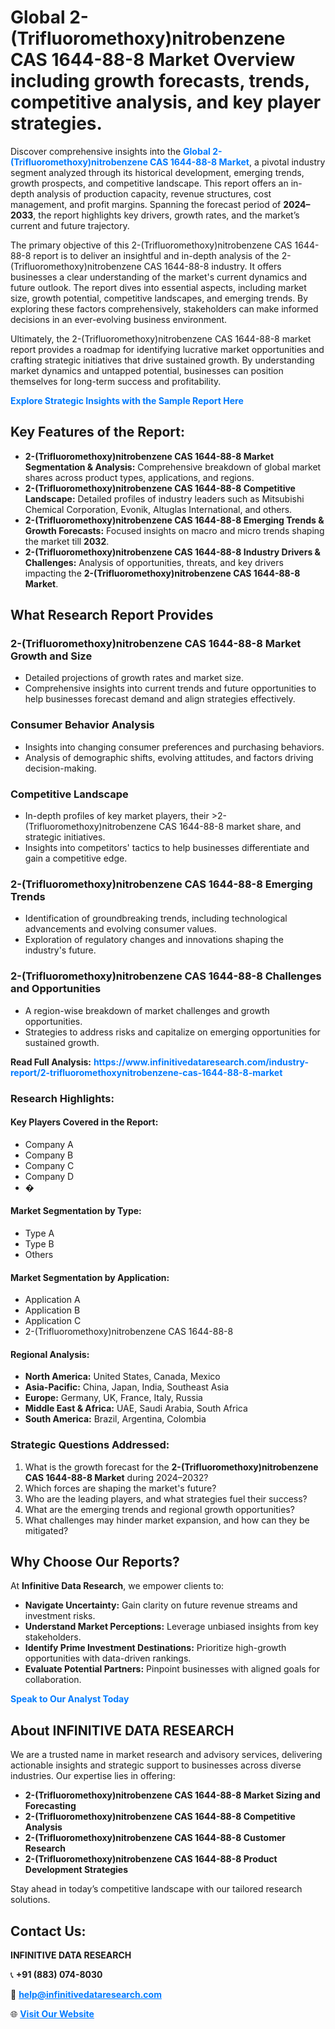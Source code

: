 <h1>Global 2-(Trifluoromethoxy)nitrobenzene CAS 1644-88-8 Market Overview including growth forecasts, trends, competitive analysis, and key player strategies.</h1>
<p>
Discover comprehensive insights into the 
<a href="https://www.infinitivedataresearch.com/industry-report/2-trifluoromethoxynitrobenzene-cas-1644-88-8-market" rel="dofollow" style="color: #007BFF; text-decoration: none;"><strong>Global 2-(Trifluoromethoxy)nitrobenzene CAS 1644-88-8 Market</strong></a>, a pivotal industry segment analyzed through its historical development, emerging trends, growth prospects, and competitive landscape. This report offers an in-depth analysis of production capacity, revenue structures, cost management, and profit margins. Spanning the forecast period of <strong>2024–2033</strong>, the report highlights key drivers, growth rates, and the market’s current and future trajectory.
</p>
<p>
The primary objective of this 2-(Trifluoromethoxy)nitrobenzene CAS 1644-88-8 report is to deliver an insightful and in-depth analysis of the 2-(Trifluoromethoxy)nitrobenzene CAS 1644-88-8 industry. It offers businesses a clear understanding of the market's current dynamics and future outlook. The report dives into essential aspects, including market size, growth potential, competitive landscapes, and emerging trends. By exploring these factors comprehensively, stakeholders can make informed decisions in an ever-evolving business environment.
</p>
<p>
Ultimately, the 2-(Trifluoromethoxy)nitrobenzene CAS 1644-88-8 market report provides a roadmap for identifying lucrative market opportunities and crafting strategic initiatives that drive sustained growth. By understanding market dynamics and untapped potential, businesses can position themselves for long-term success and profitability.
</p>
<p>
<a href="https://www.infinitivedataresearch.com/request-sample/reportId=111976" style="color: #007BFF; text-decoration: none;"><strong>Explore Strategic Insights with the Sample Report Here</strong></a>
</p>

<h2>Key Features of the Report:</h2>
<ul>
<li><strong>2-(Trifluoromethoxy)nitrobenzene CAS 1644-88-8 Market Segmentation & Analysis:</strong> Comprehensive breakdown of global market shares across product types, applications, and regions.</li>
<li><strong>2-(Trifluoromethoxy)nitrobenzene CAS 1644-88-8 Competitive Landscape:</strong> Detailed profiles of industry leaders such as Mitsubishi Chemical Corporation, Evonik, Altuglas International, and others.</li>
<li><strong>2-(Trifluoromethoxy)nitrobenzene CAS 1644-88-8 Emerging Trends & Growth Forecasts:</strong> Focused insights on macro and micro trends shaping the market till <strong>2032</strong>.</li>
<li><strong>2-(Trifluoromethoxy)nitrobenzene CAS 1644-88-8 Industry Drivers & Challenges:</strong> Analysis of opportunities, threats, and key drivers impacting the <strong>2-(Trifluoromethoxy)nitrobenzene CAS 1644-88-8 Market</strong>.</li>
</ul>

<h2>What Research Report Provides</h2>
<h3>2-(Trifluoromethoxy)nitrobenzene CAS 1644-88-8 Market Growth and Size</h3>
<ul>
<li>Detailed projections of growth rates and market size.</li>
<li>Comprehensive insights into current trends and future opportunities to help businesses forecast demand and align strategies effectively.</li>
</ul>

<h3>Consumer Behavior Analysis</h3>
<ul>
<li>Insights into changing consumer preferences and purchasing behaviors.</li>
<li>Analysis of demographic shifts, evolving attitudes, and factors driving decision-making.</li>
</ul>

<h3>Competitive Landscape</h3>
<ul>
<li>In-depth profiles of key market players, their >2-(Trifluoromethoxy)nitrobenzene CAS 1644-88-8 market share, and strategic initiatives.</li>
<li>Insights into competitors' tactics to help businesses differentiate and gain a competitive edge.</li>
</ul>

<h3>2-(Trifluoromethoxy)nitrobenzene CAS 1644-88-8 Emerging Trends</h3>
<ul>
<li>Identification of groundbreaking trends, including technological advancements and evolving consumer values.</li>
<li>Exploration of regulatory changes and innovations shaping the industry's future.</li>
</ul>

<h3>2-(Trifluoromethoxy)nitrobenzene CAS 1644-88-8 Challenges and Opportunities</h3>
<ul>
<li>A region-wise breakdown of market challenges and growth opportunities.</li>
<li>Strategies to address risks and capitalize on emerging opportunities for sustained growth.</li>
</ul>
<p><strong>Read Full Analysis:</strong> <a href="https://www.infinitivedataresearch.com/industry-report/2-trifluoromethoxynitrobenzene-cas-1644-88-8-market" rel="dofollow" style="color: #007BFF; text-decoration: none;"><strong>https://www.infinitivedataresearch.com/industry-report/2-trifluoromethoxynitrobenzene-cas-1644-88-8-market</strong></a></p>
<h3>Research Highlights:</h3>
<h4>Key Players Covered in the Report:</h4>
<ul><li>Company A</li><li>Company B</li><li>Company C</li><li>Company D</li><li>�</li></ul>
<h4>Market Segmentation by Type:</h4>
<ul><li>Type A</li><li>Type B</li><li>Others</li></ul>
<h4>Market Segmentation by Application:</h4>
<ul><li>Application A</li><li>Application B</li><li>Application C</li><li>2-(Trifluoromethoxy)nitrobenzene CAS 1644-88-8</li></ul>

<h4>Regional Analysis:</h4>
<ul>
<li><strong>North America:</strong> United States, Canada, Mexico</li>
<li><strong>Asia-Pacific:</strong> China, Japan, India, Southeast Asia</li>
<li><strong>Europe:</strong> Germany, UK, France, Italy, Russia</li>
<li><strong>Middle East & Africa:</strong> UAE, Saudi Arabia, South Africa</li>
<li><strong>South America:</strong> Brazil, Argentina, Colombia</li>
</ul>

<h3>Strategic Questions Addressed:</h3>
<ol>
<li>What is the growth forecast for the <strong>2-(Trifluoromethoxy)nitrobenzene CAS 1644-88-8 Market</strong> during 2024–2032?</li>
<li>Which forces are shaping the market's future?</li>
<li>Who are the leading players, and what strategies fuel their success?</li>
<li>What are the emerging trends and regional growth opportunities?</li>
<li>What challenges may hinder market expansion, and how can they be mitigated?</li>
</ol>

<h2>Why Choose Our Reports?</h2>
<p>At <strong>Infinitive Data Research</strong>, we empower clients to:</p>
<ul>
<li><strong>Navigate Uncertainty:</strong> Gain clarity on future revenue streams and investment risks.</li>
<li><strong>Understand Market Perceptions:</strong> Leverage unbiased insights from key stakeholders.</li>
<li><strong>Identify Prime Investment Destinations:</strong> Prioritize high-growth opportunities with data-driven rankings.</li>
<li><strong>Evaluate Potential Partners:</strong> Pinpoint businesses with aligned goals for collaboration.</li>
</ul>
<p><a href="https://www.infinitivedataresearch.com/industry-report/2-trifluoromethoxynitrobenzene-cas-1644-88-8-market" rel="dofollow" style="color: #007BFF; text-decoration: none;"><strong>Speak to Our Analyst Today</strong></a></p>

<h2>About INFINITIVE DATA RESEARCH</h2>
<p>We are a trusted name in market research and advisory services, delivering actionable insights and strategic support to businesses across diverse industries. Our expertise lies in offering:</p>
<ul>
<li><strong>2-(Trifluoromethoxy)nitrobenzene CAS 1644-88-8 Market Sizing and Forecasting</strong></li>
<li><strong>2-(Trifluoromethoxy)nitrobenzene CAS 1644-88-8 Competitive Analysis</strong></li>
<li><strong>2-(Trifluoromethoxy)nitrobenzene CAS 1644-88-8 Customer Research</strong></li>
<li><strong>2-(Trifluoromethoxy)nitrobenzene CAS 1644-88-8 Product Development Strategies</strong></li>
</ul>
<p>Stay ahead in today’s competitive landscape with our tailored research solutions.</p>

<h2>Contact Us:</h2>
<p><strong>INFINITIVE DATA RESEARCH</strong></p>
<p>📞 <strong>+91 (883) 074-8030</strong></p>
<p>📧 <strong><a href="mailto:help@infinitivedataresearch.com" style="color: #007BFF;">help@infinitivedataresearch.com</a></strong></p>
<p>🌐 <strong><a href="https://www.infinitivedataresearch.com" rel="dofollow" style="color: #007BFF;">Visit Our Website</a></strong></p>